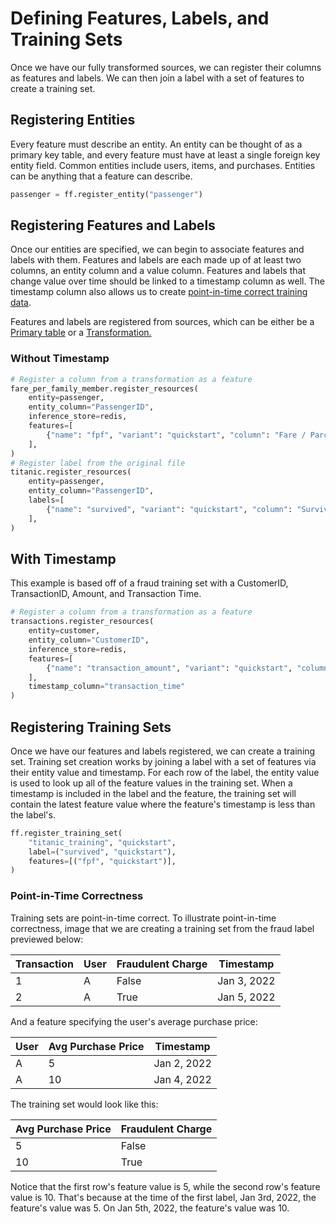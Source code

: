 # Defining Features, Labels, and Training Sets

Once we have our fully transformed sources, we can register their columns as features and labels. We can then join a label with a set of features to create a training set.

## Registering Entities

Every feature must describe an entity. An entity can be thought of as a primary key table, and every feature must have at least a single foreign key entity field. Common entities include users, items, and purchases. Entities can be anything that a feature can describe.

```python
passenger = ff.register_entity("passenger")
```

## Registering Features and Labels

Once our entities are specified, we can begin to associate features and labels with them. 
Features and labels are each made up of at least two columns, an entity column and a value column. 
Features and labels that change value over time should be linked to a timestamp column as well. 
The timestamp column also allows us to create [point-in-time correct training data](defining-features-labels-and-training-sets.md#point-in-time-correctness).

Features and labels are registered from sources, which can be either be a [Primary table](transforming-data.md#tables) 
or a [Transformation.](transforming-data.md#defining-transformations)

### Without Timestamp

```python
# Register a column from a transformation as a feature
fare_per_family_member.register_resources(
    entity=passenger,
    entity_column="PassengerID",
    inference_store=redis,
    features=[
        {"name": "fpf", "variant": "quickstart", "column": "Fare / Parch", "type": "float64"},
    ],
)
# Register label from the original file
titanic.register_resources(
    entity=passenger,
    entity_column="PassengerID",
    labels=[
        {"name": "survived", "variant": "quickstart", "column": "Survived", "type": "int"},
    ],
)
```

## With Timestamp
This example is based off of a fraud training set with a CustomerID, TransactionID, Amount, and Transaction Time.

```python
# Register a column from a transformation as a feature
transactions.register_resources(
    entity=customer,
    entity_column="CustomerID",
    inference_store=redis,
    features=[
        {"name": "transaction_amount", "variant": "quickstart", "column": "amount", "type": "float64"},
    ],
    timestamp_column="transaction_time"
)
```

## Registering Training Sets

Once we have our features and labels registered, we can create a training set. Training set creation works by joining a label with a set of features via their entity value and timestamp. For each row of the label, the entity value is used to look up all of the feature values in the training set. When a timestamp is included in the label and the feature, the training set will contain the latest feature value where the feature's timestamp is less than the label's.

```python
ff.register_training_set(
    "titanic_training", "quickstart",
    label=("survived", "quickstart"),
    features=[("fpf", "quickstart")],
)
```

### Point-in-Time Correctness

Training sets are point-in-time correct. To illustrate point-in-time correctness, image that we are creating a training set from the fraud label previewed below:

| Transaction | User | Fraudulent Charge | Timestamp   |
| ----------- | ---- | ----------------- | ----------- |
| 1           | A    | False             | Jan 3, 2022 |
| 2           | A    | True              | Jan 5, 2022 |

And a feature specifying the user's average purchase price:

| User | Avg Purchase Price | Timestamp   |
| ---- | ------------------ | ----------- |
| A    | 5                  | Jan 2, 2022 |
| A    | 10                 | Jan 4, 2022 |

The training set would look like this:

| Avg Purchase Price | Fraudulent Charge |
| ------------------ | ----------------- |
| 5                  | False             |
| 10                 | True              |

Notice that the first row's feature value is 5, while the second row's feature value is 10. That's because at the time of the first label, Jan 3rd, 2022, the feature's value was 5. On Jan 5th, 2022, the feature's value was 10.
